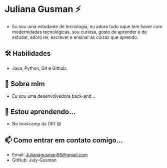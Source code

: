  # Juliana Gusman ⚡️

- Eu sou uma estudante de tecnologia, eu adoro tudo oque tem haver com modernidades tecnológicas, sou curiosa, gosto de aprender e de estudar, adoro ler, escrever e ensinar as coisas que aprendo.

## 🛠 Habilidades

- Java, Python, Git e Github.

## 🚀 Sobre mim

- Eu sou uma desenvolvedora back-and...

## 🧠 Estou aprendendo...

- No bootcamp da DIO 😄

## 📫 Como entrar em contato comigo...

- Email: Julianagusman95@gmail.com
- GitHub: July-Gusman 

